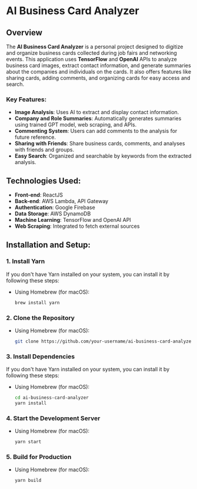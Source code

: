 # AI Business Card Analyzer

## Overview

The **AI Business Card Analyzer** is a personal project designed to digitize and organize business cards collected during job fairs and networking events. This application uses **TensorFlow** and **OpenAI** APIs to analyze business card images, extract contact information, and generate summaries about the companies and individuals on the cards. It also offers features like sharing cards, adding comments, and organizing cards for easy access and search.

### Key Features:
- **Image Analysis**: Uses AI to extract and display contact information.
- **Company and Role Summaries**: Automatically generates summaries using trained GPT model, web scraping, and APIs.
- **Commenting System**: Users can add comments to the analysis for future reference.
- **Sharing with Friends**: Share business cards, comments, and analyses with friends and groups.
- **Easy Search**: Organized and searchable by keywords from the extracted analysis.

## Technologies Used:
- **Front-end**: ReactJS
- **Back-end**: AWS Lambda, API Gateway
- **Authentication**: Google Firebase
- **Data Storage**: AWS DynamoDB
- **Machine Learning**: TensorFlow and OpenAI API
- **Web Scraping**: Integrated to fetch external sources

## Installation and Setup:

### 1. Install Yarn

If you don't have Yarn installed on your system, you can install it by following these steps:

- Using Homebrew (for macOS):
  ```bash
  brew install yarn
### 2. Clone the Repository



- Using Homebrew (for macOS):
  ```bash
  git clone https://github.com/your-username/ai-business-card-analyzer.git

### 3. Install Dependencies

If you don't have Yarn installed on your system, you can install it by following these steps:

- Using Homebrew (for macOS):
  ```bash
  cd ai-business-card-analyzer
  yarn install

### 4. Start the Development Server



- Using Homebrew (for macOS):
  ```bash
  yarn start

### 5. Build for Production



- Using Homebrew (for macOS):
  ```bash
  yarn build
